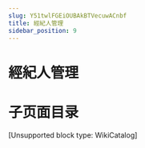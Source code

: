 ```yaml
---
slug: Y51twlFGEiOUBAkBTVecuwACnbf
title: 經紀人管理
sidebar_position: 9
---
```



# 經紀人管理


# 子页面目录


[Unsupported block type: WikiCatalog]

